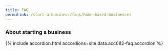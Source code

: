```yaml
---
title: FAQ
permalink: /start-a-business/faqs/home-based-businesses
---
```


### About starting a business

{% include accordion.html accordions=site.data.acc082-faq.accordion %}